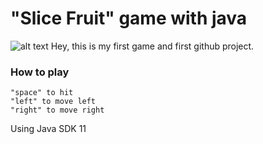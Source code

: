 # "Slice Fruit" game with java

![alt text](https://i.ibb.co/Nx2c7hr/fruit-Game.png)
Hey, this is my first game and first github project.
### How to play
```
"space" to hit
"left" to move left
"right" to move right
```

Using Java SDK 11